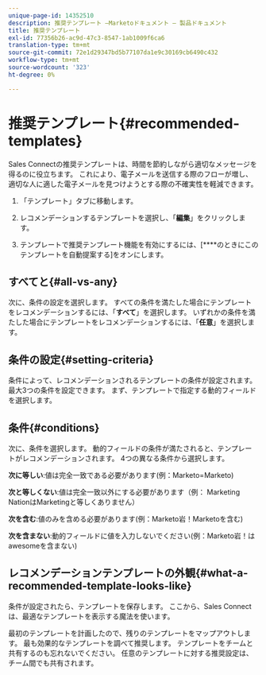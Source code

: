 ```yaml
---
unique-page-id: 14352510
description: 推奨テンプレート —Marketoドキュメント — 製品ドキュメント
title: 推奨テンプレート
exl-id: 77356b26-ac9d-47c3-8547-1ab1009f6ca6
translation-type: tm+mt
source-git-commit: 72e1d29347bd5b77107da1e9c30169cb6490c432
workflow-type: tm+mt
source-wordcount: '323'
ht-degree: 0%

---
```


# 推奨テンプレート{#recommended-templates}

Sales Connectの推奨テンプレートは、時間を節約しながら適切なメッセージを得るのに役立ちます。 これにより、電子メールを送信する際のフローが増し、適切な人に適した電子メールを見つけようとする際の不確実性を軽減できます。

1. 「テンプレート」タブに移動します。

1. レコメンデーションするテンプレートを選択し、「**編集**」をクリックします。

1. テンプレートで推奨テンプレート機能を有効にするには、[****&#x200B;のときにこのテンプレートを自動提案する]をオンにします。

## すべてと{#all-vs-any}

次に、条件の設定を選択します。 すべての条件を満たした場合にテンプレートをレコメンデーションするには、「**すべて**」を選択します。 いずれかの条件を満たした場合にテンプレートをレコメンデーションするには、「**任意**」を選択します。

## 条件の設定{#setting-criteria}

条件によって、レコメンデーションされるテンプレートの条件が設定されます。 最大3つの条件を設定できます。 まず、テンプレートで指定する動的フィールドを選択します。

## 条件{#conditions}

次に、条件を選択します。 動的フィールドの条件が満たされると、テンプレートがレコメンデーションされます。 4つの異なる条件から選択します。

**次に等しい**:値は完全一致である必要があります(例：Marketo=Marketo)

**次と等しくない**:値は完全一致以外にする必要があります（例： Marketing NationはMarketingと等しくありません）

**次を含む**:値のみを含める必要があります(例：Marketo岩！Marketoを含む)

**次を含まない**:動的フィールドに値を入力しないでください(例：Marketo岩！はawesomeを含まない)

## レコメンデーションテンプレートの外観{#what-a-recommended-template-looks-like}

条件が設定されたら、テンプレートを保存します。 ここから、Sales Connectは、最適なテンプレートを表示する魔法を使います。

最初のテンプレートを計画したので、残りのテンプレートをマップアウトします。 最も効果的なテンプレートを調べて推奨します。 テンプレートをチームと共有するのも忘れないでください。 任意のテンプレートに対する推奨設定は、チーム間でも共有されます。
